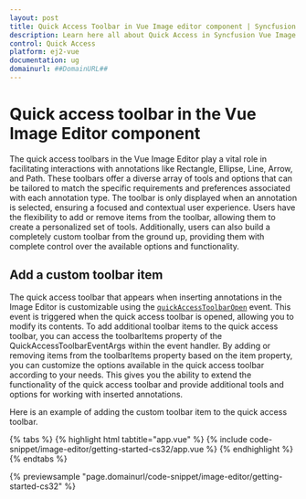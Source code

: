 ```yaml
---
layout: post
title: Quick Access Toolbar in Vue Image editor component | Syncfusion
description: Learn here all about Quick Access in Syncfusion Vue Image editor component of Syncfusion Essential JS 2 and more.
control: Quick Access
platform: ej2-vue
documentation: ug
domainurl: ##DomainURL##
---
```


# Quick access toolbar in the Vue Image Editor component

The quick access toolbars in the Vue Image Editor play a vital role in facilitating interactions with annotations like Rectangle, Ellipse, Line, Arrow, and Path. These toolbars offer a diverse array of tools and options that can be tailored to match the specific requirements and preferences associated with each annotation type. The toolbar is only displayed when an annotation is selected, ensuring a focused and contextual user experience. Users have the flexibility to add or remove items from the toolbar, allowing them to create a personalized set of tools. Additionally, users can also build a completely custom toolbar from the ground up, providing them with complete control over the available options and functionality. 

## Add a custom toolbar item

The quick access toolbar that appears when inserting annotations in the Image Editor is customizable using the [`quickAccessToolbarOpen`](https://ej2.syncfusion.com/vue/documentation/api/image-editor/#quickaccesstoolbaropen) event. This event is triggered when the quick access toolbar is opened, allowing you to modify its contents. To add additional toolbar items to the quick access toolbar, you can access the toolbarItems property of the QuickAccessToolbarEventArgs within the event handler. By adding or removing items from the toolbarItems property based on the item property, you can customize the options available in the quick access toolbar according to your needs. This gives you the ability to extend the functionality of the quick access toolbar and provide additional tools and options for working with inserted annotations. 

Here is an example of adding the custom toolbar item to the quick access toolbar. 

{% tabs %}
{% highlight html tabtitle="app.vue" %}
{% include code-snippet/image-editor/getting-started-cs32/app.vue %}
{% endhighlight %}
{% endtabs %}
        
{% previewsample "page.domainurl/code-snippet/image-editor/getting-started-cs32" %}